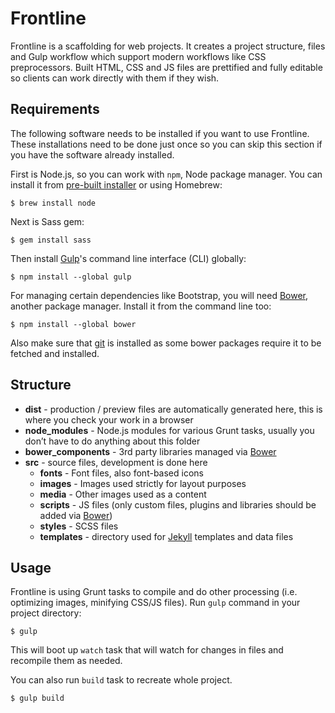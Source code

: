 # Frontline

Frontline is a scaffolding for web projects. It creates a project structure, files and Gulp workflow which support modern workflows like CSS preprocessors. Built HTML, CSS and JS files are prettified and fully editable so clients can work directly with them if they wish.

## Requirements

The following software needs to be installed if you want to use Frontline. These installations need to be done just once so you can skip this section if you have the software already installed.

First is Node.js, so you can work with `npm`, Node package manager. You can install it from [pre-built installer](http://nodejs.org/) or using Homebrew:

```
$ brew install node
```

Next is Sass gem:

```
$ gem install sass
```

Then install [Gulp](http://gulpjs.com/)'s command line interface (CLI) globally:

```
$ npm install --global gulp
```

For managing certain dependencies like Bootstrap, you will need [Bower](http://bower.io/), another package manager. Install it from the command line too:

```
$ npm install --global bower
```

Also make sure that [git](http://git-scm.com/) is installed as some bower packages require it to be fetched and installed.

## Structure

- **dist** - production / preview files are automatically generated here, this is where you check your work in a browser
- **node_modules** - Node.js modules for various Grunt tasks, usually you don’t have to do anything about this folder
- **bower_components** - 3rd party libraries managed via [Bower](http://bower.io/)
- **src** - source files, development is done here
  - **fonts** - Font files, also font-based icons
  - **images** - Images used strictly for layout purposes
  - **media** - Other images used as a content
  - **scripts** - JS files (only custom files, plugins and libraries should be added via [Bower](http://bower.io/))
  - **styles** - SCSS files
  - **templates** - directory used for [Jekyll](http://jekyllrb.com) templates and data files

## Usage

Frontline is using Grunt tasks to compile and do other processing (i.e. optimizing images, minifying CSS/JS files). Run `gulp` command in your project directory:

```
$ gulp
```

This will boot up `watch` task that will watch for changes in files and recompile them as needed.

You can also run `build` task to recreate whole project.

```
$ gulp build
```
